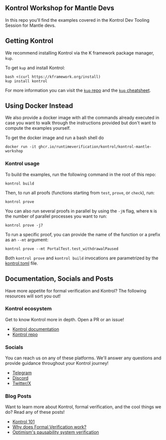 Kontrol Workshop for Mantle Devs
-------------------------

In this repo you'll find the examples covered in the Kontrol Dev Tooling Session for Mantle devs.

## Getting Kontrol

We recommend installing Kontrol via the K framework package manager, `kup`.

To get `kup` and install Kontrol:
```shell
bash <(curl https://kframework.org/install)
kup install kontrol
```

For more information you can visit the [`kup` repo](https://github.com/runtimeverification/kup) and the [`kup` cheatsheet](https://docs.runtimeverification.com/kontrol/cheatsheets/kup-cheatsheet).

## Using Docker Instead

We also provide a docker image with all the commands already executed in case you want to walk through the instructions provided but don't want to compute the examples yourself.

To get the docker image and run a bash shell do
```shell
docker run -it ghcr.io/runtimeverification/kontrol/kontrol-mantle-workshop
```

### Kontrol usage

To build the examples, run the following command in the root of this repo:
```shell
kontrol build
```

Then, to run all proofs (functions starting from `test`, `prove`, or `check`), run:
```shell
kontrol prove
```

You can also run several proofs in parallel by using the `-jN` flag, where `N` is the number of parallel processes you want to run:
```shell
kontrol prove -j7
```

To run a specific proof, you can provide the name of the function or a prefix as an `--mt` argument:
```shell
kontrol prove --mt PortalTest.test_withdrawalPaused
```

Both `kontrol prove` and `kontrol build` invocations are parametrized by the [kontrol.toml](kontrol.toml) file.

## Documentation, Socials and Posts

Have more appetite for formal verification and Kontrol? The following resources will sort you out!

### Kontrol ecosystem

Get to know Kontrol more in depth. Open a PR or an issue!

- [Kontrol documentation](https://docs.runtimeverification.com/kontrol/cheatsheets/kup-cheatsheet)
- [Kontrol repo](https://github.com/runtimeverification/kontrol)

### Socials

You can reach us on any of these platforms. We'll answer any questions and provide guidance throughout your Kontrol journey!

- [Telegram](https://t.me/rv_kontrol)
- [Discord](https://discord.com/invite/CurfmXNtbN)
- [Twitter/X](https://x.com/rv_inc)

### Blog Posts

Want to learn more about Kontrol, formal verification, and the cool things we do? Read any of these posts!

- [Kontrol 101](https://runtimeverification.com/blog/kontrol-101)
- [Why does Formal Verification work?](https://runtimeverification.com/blog/formal-verification-lore)
- [Optimism's pausability system verification](https://runtimeverification.com/blog/kontrol-integrated-verification-of-the-optimism-pausability-mechanism)